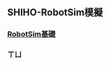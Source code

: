 ## SHIHO-RobotSim模擬

 ### [RobotSim基礎](https://yazelin.github.io/usc2019-RobotSim/zh-tw/1RobotSimBasic.html)

 ### ㄒㄩ
<!--stackedit_data:
eyJoaXN0b3J5IjpbODA4ODc1ODg4LDExMDU5NzQ4XX0=
-->
